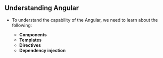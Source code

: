 ## Understanding Angular
* To understand the capability of the Angular, we need to learn about the following:

    * **Components**
    * **Templates**
    * **Directives**
    * **Dependency injection**

